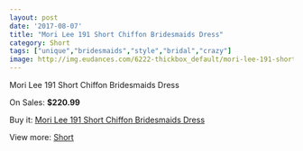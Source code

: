 ```yaml
---
layout: post
date: '2017-08-07'
title: "Mori Lee 191 Short Chiffon Bridesmaids Dress"
category: Short
tags: ["unique","bridesmaids","style","bridal","crazy"]
image: http://img.eudances.com/6222-thickbox_default/mori-lee-191-short-chiffon-bridesmaids-dress.jpg
---
```

Mori Lee 191 Short Chiffon Bridesmaids Dress

On Sales: **$220.99**
<a href="https://www.eudances.com/en/short/2233-mori-lee-191-short-chiffon-bridesmaids-dress.html"><amp-img layout="responsive" width="600" height="600" src="//img.eudances.com/6222-thickbox_default/mori-lee-191-short-chiffon-bridesmaids-dress.jpg" alt="Mori Lee 191 Short Chiffon Bridesmaids Dress 0" /></a>

Buy it: [Mori Lee 191 Short Chiffon Bridesmaids Dress](https://www.eudances.com/en/short/2233-mori-lee-191-short-chiffon-bridesmaids-dress.html "Mori Lee 191 Short Chiffon Bridesmaids Dress")

View more: [Short](https://www.eudances.com/en/25-short "Short")